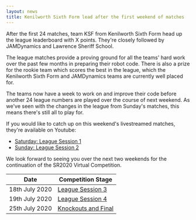 ```yaml
---
layout: news
title: Kenilworth Sixth Form lead after the first weekend of matches
---
```


After the first 24 matches, team KSF from Kenilworth Sixth Form head up the
league leaderboard with X points. They're closely followed by JAMDynamics and
Lawrence Sheriff School.

The league matches provide a proving ground for all the teams' hard work over
the past few months in preparing their robot code. There is also a prize for the
rookie team which scores the best in the league, which the Kenilworth Sixth Form
and JAMDynamics teams are currently well placed for.

The teams now have a week to work on and improve their code before another 24
league numbers are played over the course of next weekend. As we've seen with
the changes in the league from Sunday's matches, this means there's still all to
play for.

If you would like to catch up on this weekend's livestreamed matches, they're
available on Youtube:

* [Saturday: League Session 1](https://youtu.be/xLL7SoQywf4)
* [Sunday: League Session 2](https://youtu.be/7JoW4zXSeZE)

We look forward to seeing you over the next two weekends for the continuation of
the SR2020 Virtual Competition.

| Date           | Competition Stage                                                   |
|----------------|---------------------------------------------------------------------|
| 18th July 2020 | [League Session 3](/events/sr2020/virtual-competition-league-3/)    |
| 19th July 2020 | [League Session 4](/events/sr2020/virtual-competition-league-4/)    |
| 25th July 2020 | [Knockouts and Final](/events/sr2020/virtual-competition-knockouts/)|
